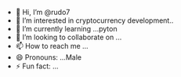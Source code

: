 - 👋 Hi, I’m @rudo7
- 👀 I’m interested in cryptocurrency development..
- 🌱 I’m currently learning ...pyton
- 💞️ I’m looking to collaborate on ...
- 📫 How to reach me ...
- 😄 Pronouns: ...Male
- ⚡ Fun fact: ...

<!---
rudo7/rudo7 is a ✨ special ✨ repository because its `README.md` (this file) appears on your GitHub profile.
You can click the Preview link to take a look at your changes.
--->
